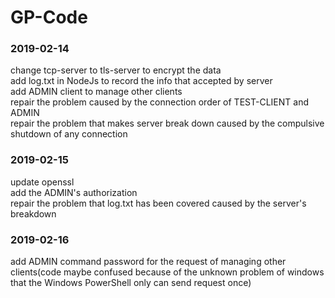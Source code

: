 # GP-Code
### 2019-02-14
change tcp-server to tls-server to encrypt the data<br>
add log.txt in NodeJs to record the info that accepted by server<br>
add ADMIN client to manage other clients<br>
repair the problem caused by the connection order of TEST-CLIENT and ADMIN<br>
repair the problem that makes server break down caused by the compulsive shutdown of any connection<br>
### 2019-02-15
update openssl<br>
add the ADMIN's authorization<br>
repair the problem that log.txt has been covered caused by the server's breakdown<br>
### 2019-02-16
add ADMIN command password for the request of managing other clients(code maybe confused because of the unknown problem of windows that the Windows PowerShell only can send request once)<br>